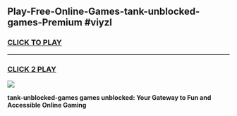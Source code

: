 
## Play-Free-Online-Games-tank-unblocked-games-Premium #viyzl
<h3>
<a href="https://premium.freeplayer.one?title=tank-unblocked-games&ref=8M">CLICK TO PLAY</a></h3>
<hr>

<h3>
<a href="https://premium.freeplayer.one?title=tank-unblocked-games&ref=8M">CLICK 2 PLAY</a>
  
</h3>

<a href="https://premium.freeplayer.one?title=tank-unblocked-games&ref=8M"><img src="https://clearcache.store/games.png"></a>


**tank-unblocked-games games unblocked: Your Gateway to Fun and Accessible Online Gaming**
